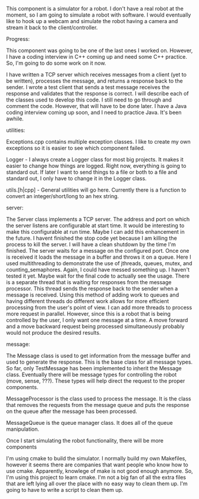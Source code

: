 This component is a simulator for a robot.  I don't have a real robot at the moment, so I am going to simulate a robot with software.  I would eventually like to hook up a webcam and simulate the robot having a camera and stream it back to the client/controller.

Progress:

This component was going to be one of the last ones I worked on.  However, I have a coding interview in C++ coming up and need some C++ practice.  So, I'm going to do some work on it now.

I have written a TCP server which receives messages from a client (yet to be written), processes the message, and returns a response back to the sender.  I wrote a test client that sends a test message receives the response and validates that the response is correct.  I will describe each of the classes used to develop this code.  I still need to go through and comment the code.  However, that will have to be done later.  I have a Java coding interview coming up soon, and I need to practice Java.  It's been awhile.

utilities:

Exceptions.cpp contains multiple exception classes.  I like to create my own exceptions so it is easier to see which component failed.

Logger - I always create a Logger class for most big projects.  It makes it easier to change how things are logged.  Right now, everything is going to standard out.  If later I want to send things to a file or both to a file and standard out, I only have to change it in the Logger class.

utils.[h|cpp] - General utilities will go here.  Currently there is a function to convert an integer/short/long to an hex string.


server:

The Server class implements a TCP server.  The address and port on which the server listens are configurable at start time.  It would be interesting to make this configurable at run time.  Maybe I can add this enhancement in the future.  I havent finished the stop code yet because I am killing the process to kill the server.  I will have a clean shutdown by the time I'm finished.  The server waits for a message on the configured port.  Once one is received it loads the message in a buffer and throws it on a queue.  Here I used multithreading to demonstrate the use of jthreads, queues, mutex, and counting_semaphores.  Again, I could have messed something up.  I haven't tested it yet.  Maybe wait for the final code to actually see the usage.  There is a separate thread that is waiting for responses from the message processor.  This thread sends the response back to the sender when a message is received.  Using this method of adding work to queues and having different threads do different work allows for more efficient processing from the user's point of view.  I can add more threads to process more request in parallel.  However, since this is a robot that is being controlled by the user, I only want one message at a time.  A move forward and a move backward request being processed simultaneously probably would not produce the desired results.

message:

The Message class is used to get information from the message buffer and used to generate the response.  This is the base class for all message types.  So far, only TestMessage has been implemented to inherit the Message class.  Eventually there will be message types for controlling the robot (move, sense, ???).  These types will help direct the request to the proper components.

MessageProcessor is the class used to process the message.  It is the class that removes the requests from the message queue and puts the response on the queue after the message has been processed.

MessageQueue is the queue manager class.  It does all of the queue manipulation.


Once I start simulating the robot functionality, there will be more components

I'm using cmake to build the simulator.  I normally build my own Makefiles, however it seems there are companies that want people who know how to use cmake.  Apparently, knowlege of make is not good enough anymore.  So, I'm using this project to learn cmake.  I'm not a big fan of all the extra files that are left lying all over the place with no easy way to clean them up.  I'm going to have to write a script to clean them up.
